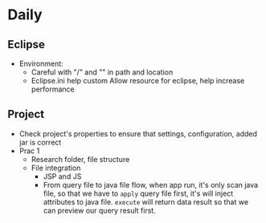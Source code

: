 # Daily

## Eclipse

- Environment:
  - Careful with "/" and "\" in path and location
  - Eclipse.ini help custom Allow resource for eclipse, help increase performance

## Project

- Check project's properties to ensure that settings, configuration, added jar is correct
- Prac 1
  - Research folder, file structure
  - File integration
    - JSP and JS
    - From query file to java file flow, when app run, it's only scan java file, so that we have to `apply` query file first, it's will inject attributes to java file. `execute` will return data result so that we can preview our query result first.
